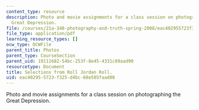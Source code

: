 ```yaml
---
content_type: resource
description: Photo and movie assignments for a class session on photographing the
  Great Depression.
file: /courses/21a-348-photography-and-truth-spring-2008/eac402955723f325d4bc68e505faad88_MIT21A_348S08_jordan.pdf
file_type: application/pdf
learning_resource_types: []
ocw_type: OCWFile
parent_title: Photos
parent_type: CourseSection
parent_uid: 19111682-54bc-253f-8e45-4331c89aad90
resourcetype: Document
title: Selections from Roll Jordan Roll.
uid: eac40295-5723-f325-d4bc-68e505faad88
---
```

Photo and movie assignments for a class session on photographing the Great Depression.

